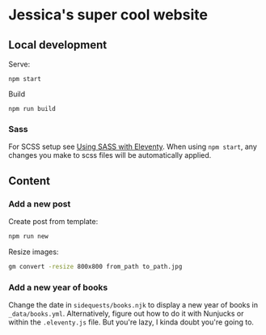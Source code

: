 # Jessica's super cool website

## Local development

Serve:

```
npm start
```

Build

```
npm run build
```

### Sass

For SCSS setup see [Using SASS with Eleventy](https://jkc.codes/blog/using-sass-with-eleventy/). When using `npm start`, any changes you make to scss files will be automatically applied.

## Content

### Add a new post

Create post from template:

```bash
npm run new
```

Resize images:

```bash
gm convert -resize 800x800 from_path to_path.jpg
```

### Add a new year of books

Change the date in `sidequests/books.njk` to display a new year of books in `_data/books.yml`. Alternatively, figure out how to do it with Nunjucks or within the `.eleventy.js` file. But you're lazy, I kinda doubt you're going to.
